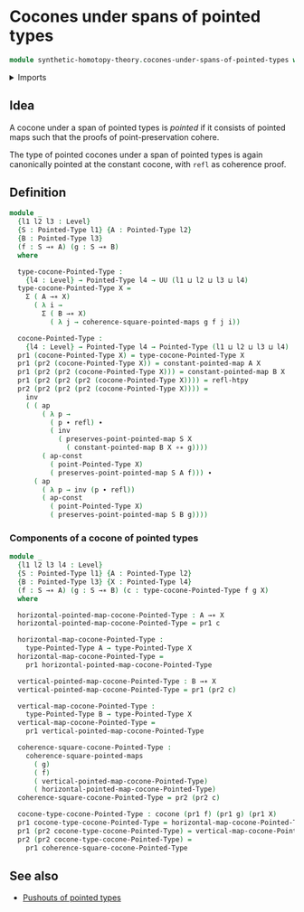 # Cocones under spans of pointed types

```agda
module synthetic-homotopy-theory.cocones-under-spans-of-pointed-types where
```

<details><summary>Imports</summary>

```agda
open import foundation.dependent-pair-types
open import foundation.homotopies
open import foundation.identity-types
open import foundation.universe-levels

open import structured-types.commuting-squares-of-pointed-maps
open import structured-types.pointed-maps
open import structured-types.pointed-types

open import synthetic-homotopy-theory.cocones-under-spans
```

</details>

## Idea

A cocone under a span of pointed types is _pointed_ if it consists of pointed
maps such that the proofs of point-preservation cohere.

The type of pointed cocones under a span of pointed types is again canonically
pointed at the constant cocone, with `refl` as coherence proof.

## Definition

```agda
module _
  {l1 l2 l3 : Level}
  {S : Pointed-Type l1} {A : Pointed-Type l2}
  {B : Pointed-Type l3}
  (f : S →∗ A) (g : S →∗ B)
  where

  type-cocone-Pointed-Type :
    {l4 : Level} → Pointed-Type l4 → UU (l1 ⊔ l2 ⊔ l3 ⊔ l4)
  type-cocone-Pointed-Type X =
    Σ ( A →∗ X)
      ( λ i →
        Σ ( B →∗ X)
          ( λ j → coherence-square-pointed-maps g f j i))

  cocone-Pointed-Type :
    {l4 : Level} → Pointed-Type l4 → Pointed-Type (l1 ⊔ l2 ⊔ l3 ⊔ l4)
  pr1 (cocone-Pointed-Type X) = type-cocone-Pointed-Type X
  pr1 (pr2 (cocone-Pointed-Type X)) = constant-pointed-map A X
  pr1 (pr2 (pr2 (cocone-Pointed-Type X))) = constant-pointed-map B X
  pr1 (pr2 (pr2 (pr2 (cocone-Pointed-Type X)))) = refl-htpy
  pr2 (pr2 (pr2 (pr2 (cocone-Pointed-Type X)))) =
    inv
    ( ( ap
        ( λ p →
          ( p ∙ refl) ∙
          ( inv
            ( preserves-point-pointed-map S X
              ( constant-pointed-map B X ∘∗ g))))
        ( ap-const
          ( point-Pointed-Type X)
          ( preserves-point-pointed-map S A f))) ∙
      ( ap
        ( λ p → inv (p ∙ refl))
        ( ap-const
          ( point-Pointed-Type X)
          ( preserves-point-pointed-map S B g))))
```

### Components of a cocone of pointed types

```agda
module _
  {l1 l2 l3 l4 : Level}
  {S : Pointed-Type l1} {A : Pointed-Type l2}
  {B : Pointed-Type l3} {X : Pointed-Type l4}
  (f : S →∗ A) (g : S →∗ B) (c : type-cocone-Pointed-Type f g X)
  where

  horizontal-pointed-map-cocone-Pointed-Type : A →∗ X
  horizontal-pointed-map-cocone-Pointed-Type = pr1 c

  horizontal-map-cocone-Pointed-Type :
    type-Pointed-Type A → type-Pointed-Type X
  horizontal-map-cocone-Pointed-Type =
    pr1 horizontal-pointed-map-cocone-Pointed-Type

  vertical-pointed-map-cocone-Pointed-Type : B →∗ X
  vertical-pointed-map-cocone-Pointed-Type = pr1 (pr2 c)

  vertical-map-cocone-Pointed-Type :
    type-Pointed-Type B → type-Pointed-Type X
  vertical-map-cocone-Pointed-Type =
    pr1 vertical-pointed-map-cocone-Pointed-Type

  coherence-square-cocone-Pointed-Type :
    coherence-square-pointed-maps
      ( g)
      ( f)
      ( vertical-pointed-map-cocone-Pointed-Type)
      ( horizontal-pointed-map-cocone-Pointed-Type)
  coherence-square-cocone-Pointed-Type = pr2 (pr2 c)

  cocone-type-cocone-Pointed-Type : cocone (pr1 f) (pr1 g) (pr1 X)
  pr1 cocone-type-cocone-Pointed-Type = horizontal-map-cocone-Pointed-Type
  pr1 (pr2 cocone-type-cocone-Pointed-Type) = vertical-map-cocone-Pointed-Type
  pr2 (pr2 cocone-type-cocone-Pointed-Type) =
    pr1 coherence-square-cocone-Pointed-Type
```

## See also

- [Pushouts of pointed types](synthetic-homotopy-theory.pushouts-of-pointed-types.md)
